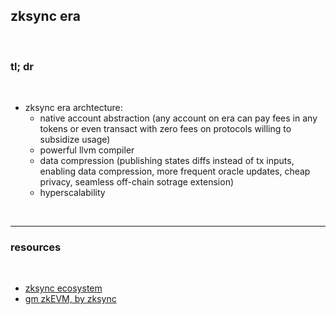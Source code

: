 ## zksync era

<br>

### tl; dr


<br>

* zksync era archtecture:
  * native account abstraction (any account on era can pay fees in any tokens or even transact with zero fees on protocols willing to subsidize usage)
  * powerful llvm compiler
  * data compression (publishing states diffs instead of tx inputs, enabling data compression, more frequent oracle updates, cheap privacy, seamless off-chain sotrage extension)
  * hyperscalability 


<br>

----

### resources

<br>

* [zksync ecosystem](https://ecosystem.zksync.io/)
* [gm zkEVM, by zksync](https://blog.matter-labs.io/gm-zkevm-171b12a26b36)
